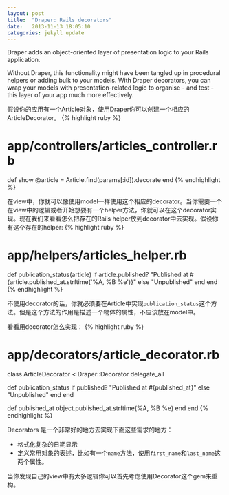 ```yaml
---
layout: post
title:  "Draper: Rails decorators"
date:   2013-11-13 18:05:10
categories: jekyll update
---
```


Draper adds an object-oriented layer of presentation logic to your Rails application.

Without Draper, this functionality might have been tangled up in procedural helpers or adding bulk to your models. With Draper decorators, you can wrap your models with presentation-related logic to organise - and test - this layer of your app much more effectively.

假设你的应用有一个Article对象，使用Draper你可以创建一个相应的ArticleDecorator。
{% highlight ruby %}
# app/controllers/articles_controller.rb
def show
  @article = Article.find(params[:id]).decorate
end
{% endhighlight %}

在view中，你就可以像使用model一样使用这个相应的decorator。当你需要一个在view中的逻辑或者开始想要有一个helper方法，你就可以在这个decorator实现。现在我们来看看怎么把存在的Rails helper放到decorator中去实现。假设你有这个存在的helper:
{% highlight ruby %}
# app/helpers/articles_helper.rb
def publication_status(article)
  if article.published?
    "Published at #{article.published_at.strftime('%A, %B %e')}"
  else
    "Unpublished"
  end
end
{% endhighlight %}

不使用decorator的话，你就必须要在Article中实现`publication_status`这个方法。但是这个方法的作用是描述一个物体的属性，不应该放在model中。

看看用decorator怎么实现：
{% highlight ruby %}
# app/decorators/article_decorator.rb
class ArticleDecorator < Draper::Decorator
  delegate_all

  def publication_status
    if published?
      "Published at #{published_at}"
    else
      "Unpublished"
    end
  end

  def published_at
    object.published_at.strftime(%A, %B %e)
  end
end
{% endhighlight %}

Decorators 是一个非常好的地方去实现下面这些需求的地方：

+  格式化复杂的日期显示
+  定义常用对象的表述，比如有一个`name`方法，使用`first_name`和`last_name`这两个属性。

当你发现自己的view中有太多逻辑你可以首先考虑使用Decorator这个gem来重构。
